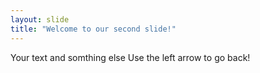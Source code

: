 ```yaml
---
layout: slide
title: "Welcome to our second slide!"
---
```

Your text and somthing else
Use the left arrow to go back!
